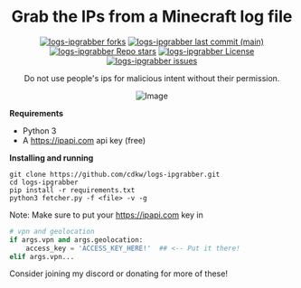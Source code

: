 <h1 align="center">Grab the IPs from a Minecraft log file</h1>

<p align="center">
<a href="#"><img alt="logs-ipgrabber forks" src="https://img.shields.io/github/forks/cdkw/logs-ipgrabber?style=for-the-badge"></a>
<a href="#"><img alt="logs-ipgrabber last commit (main)" src="https://img.shields.io/github/last-commit/cdkw/logs-ipgrabber/main?color=green&style=for-the-badge"></a>
<a href="#"><img alt="logs-ipgrabber Repo stars" src="https://img.shields.io/github/stars/cdkw/logs-ipgrabber?style=for-the-badge&color=yellow"></a>
<a href="#"><img alt="logs-ipgrabber License" src="https://img.shields.io/github/license/cdkw/logs-ipgrabber?color=orange&style=for-the-badge"></a>
<a href="https://github.com/cdkw/logs-ipgrabber/issues"><img alt="logs-ipgrabber issues" src="https://img.shields.io/github/issues/cdkw/logs-ipgrabber?color=purple&style=for-the-badge"></a>

<p align="center">Do not use people's ips for malicious intent without their permission.</p>
<p align="center"><img src="https://i.imgur.com/UXNzI2F.png" alt="Image"></p>


**Requirements**
* Python 3
* A https://ipapi.com api key (free)


**Installing and running**
```shell script
git clone https://github.com/cdkw/logs-ipgrabber.git
cd logs-ipgrabber
pip install -r requirements.txt
python3 fetcher.py -f <file> -v -g
```

Note: Make sure to put your https://ipapi.com key in
```python
# vpn and geolocation
if args.vpn and args.geolocation:
    access_key = 'ACCESS_KEY_HERE!'  ## <-- Put it there!
elif args.vpn...
```

Consider joining my discord or donating for more of these!